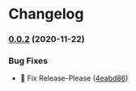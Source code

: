 # Changelog

### [0.0.2](https://www.github.com/BobcatProgrammer/skeleton-fastapi-gcp/compare/0.0.1...v0.0.2) (2020-11-22)


### Bug Fixes

* :green_heart: Fix Release-Please ([4eabd86](https://www.github.com/BobcatProgrammer/skeleton-fastapi-gcp/commit/4eabd86781849a866477409ddb024f5f4aadc16b))
